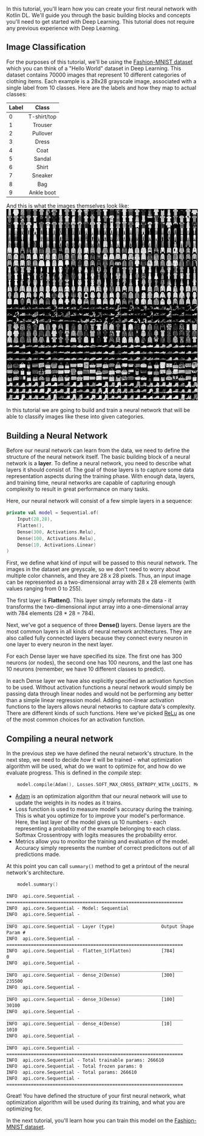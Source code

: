 In this tutorial, you'll learn how you can create your first neural network with Kotlin DL. We'll guide you through the 
basic building blocks and concepts you'll need to get started with Deep Learning. 
This tutorial does not require any previous experience with Deep Learning. 

## Image Classification

For the purposes of this tutorial, we'll be using the [Fashion-MNIST dataset](https://github.com/zalandoresearch/fashion-mnist)
which you can think of a "Hello World" dataset in Deep Learning. 
This dataset contains 70000 images that represent 10 different categories of clothing items. 
Each example is a 28x28 grayscale image, associated with a single label from 10 classes. Here are the labels and how 
they map to actual classes: 

| Label        | Class           | 
| ------------- |:-------------:| 
| 0      | T-shirt/top | 
| 1      | Trouser |
| 2      | Pullover |
| 3      | Dress |
| 4      | Coat |
| 5      | Sandal |
| 6      | Shirt |
| 7      | Sneaker |
| 8      | Bag |
| 9      | Ankle boot |

And this is what the images themselves look like: 
![](images/fashion-mnist-sprite.png)

In this tutorial we are going to build and train a neural network that will be able to classify images like these 
into given categories. 

## Building a Neural Network

Before our neural network can learn from the data, we need to define the structure of the neural network itself. 
The basic building block of a neural network is a **layer**. To define a neural network, you need to describe 
what layers it should consist of. The goal of those layers is to capture some data representation aspects during 
the training phase. With enough data, layers, and training time, neural networks are capable of capturing enough 
complexity to result in great performance on many tasks. 

Here, our neural network will consist of a few simple layers in a sequence:  

```kotlin
private val model = Sequential.of(
    Input(28,28),
    Flatten(),
    Dense(300, Activations.Relu),
    Dense(100, Activations.Relu),
    Dense(10, Activations.Linear)
)
```

First, we define what kind of input will be passed to this neural network. The images in the dataset are greyscale, 
so we don't need to worry about multiple color channels, and they are 28 x 28 pixels. Thus, an input image can be 
represented as a two-dimensional array with 28 x 28 elements (with values ranging from 0 to 255).

The first layer is **Flatten()**. This layer simply reformats the data - it transforms the two-dimensional
 input array into a one-dimensional array with 784 elements (28 * 28 = 784).
 
Next, we've got a sequence of three **Dense()** layers. Dense layers are the most common layers in all kinds
 of neural network architectures. They are also called fully connected layers because they connect every neuron 
 in one layer to every neuron in the next layer.
 
For each Dense layer we have specified its size. The first one has 300 neurons (or nodes), the second one has 100 neurons, 
and the last one has 10 neurons (remember, we have 10 different classes to predict). 

In each Dense layer we have also explicitly specified an activation function to be used. 
Without activation functions a neural network would simply be passing data through linear nodes and would not be performing 
any better than a simple linear regression model. Adding non-linear activation functions to the layers allows neural networks
to capture data's complexity. There are different kinds of such functions. Here we've picked 
[ReLu](https://en.wikipedia.org/wiki/Rectifier_(neural_networks)) as one of the most common choices for an activation function.    

## Compiling a neural network 
In the previous step we have defined the neural network's structure. In the next step, we need to decide *how* it will be trained - 
what optimization algorithm will be used, what do we want to optimize for, and how do we evaluate progress. This is defined 
in the *compile* step:

```kotlin
    model.compile(Adam(), Losses.SOFT_MAX_CROSS_ENTROPY_WITH_LOGITS, Metrics.ACCURACY)
```

* [Adam](https://arxiv.org/abs/1412.6980) is an optimization algorithm that our neural network will use to update the weights in its nodes as it trains.
* Loss function is used to measure model's accuracy during the training. This is what you optimize for to improve your model's performance. 
Here, the last layer of the model gives us 10 numbers - each representing a probability of the example belonging to each class. 
Softmax Crossentropy with logits measures the probability error. 
* Metrics allow you to monitor the training and evaluation of the model. Accuracy simply represents the number of correct 
predicitons out of all predictions made.  

At this point you can call `summary()` method to get a printout of the neural network's architecture. 

```kotlin
    model.summary()
```

```
INFO  api.core.Sequential - =================================================================
INFO  api.core.Sequential - Model: Sequential
INFO  api.core.Sequential - _________________________________________________________________
INFO  api.core.Sequential - Layer (type)                 Output Shape              Param #   
INFO  api.core.Sequential - =================================================================
INFO  api.core.Sequential - flatten_1(Flatten)           [784]                     0
INFO  api.core.Sequential - _________________________________________________________________
INFO  api.core.Sequential - dense_2(Dense)               [300]                     235500
INFO  api.core.Sequential - _________________________________________________________________
INFO  api.core.Sequential - dense_3(Dense)               [100]                     30100
INFO  api.core.Sequential - _________________________________________________________________
INFO  api.core.Sequential - dense_4(Dense)               [10]                      1010
INFO  api.core.Sequential - _________________________________________________________________
INFO  api.core.Sequential - =================================================================
INFO  api.core.Sequential - Total trainable params: 266610
INFO  api.core.Sequential - Total frozen params: 0
INFO  api.core.Sequential - Total params: 266610
INFO  api.core.Sequential - =================================================================

```
Great! You have defined the structure of your first neural network, what optimization algorithm will be used during its training, 
and what you are optimizing for. 

In the next tutorial, you'll learn how you can train this model on the [Fashion-MNIST dataset](https://github.com/zalandoresearch/fashion-mnist).  